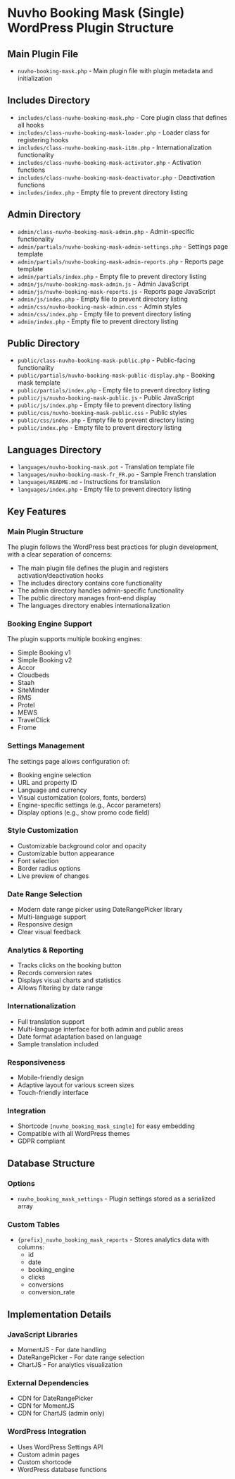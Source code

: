 # Nuvho Booking Mask (Single) WordPress Plugin Structure

## Main Plugin File
- `nuvho-booking-mask.php` - Main plugin file with plugin metadata and initialization

## Includes Directory
- `includes/class-nuvho-booking-mask.php` - Core plugin class that defines all hooks
- `includes/class-nuvho-booking-mask-loader.php` - Loader class for registering hooks
- `includes/class-nuvho-booking-mask-i18n.php` - Internationalization functionality
- `includes/class-nuvho-booking-mask-activator.php` - Activation functions
- `includes/class-nuvho-booking-mask-deactivator.php` - Deactivation functions
- `includes/index.php` - Empty file to prevent directory listing

## Admin Directory
- `admin/class-nuvho-booking-mask-admin.php` - Admin-specific functionality
- `admin/partials/nuvho-booking-mask-admin-settings.php` - Settings page template
- `admin/partials/nuvho-booking-mask-admin-reports.php` - Reports page template
- `admin/partials/index.php` - Empty file to prevent directory listing
- `admin/js/nuvho-booking-mask-admin.js` - Admin JavaScript
- `admin/js/nuvho-booking-mask-reports.js` - Reports page JavaScript
- `admin/js/index.php` - Empty file to prevent directory listing
- `admin/css/nuvho-booking-mask-admin.css` - Admin styles
- `admin/css/index.php` - Empty file to prevent directory listing
- `admin/index.php` - Empty file to prevent directory listing

## Public Directory
- `public/class-nuvho-booking-mask-public.php` - Public-facing functionality
- `public/partials/nuvho-booking-mask-public-display.php` - Booking mask template
- `public/partials/index.php` - Empty file to prevent directory listing
- `public/js/nuvho-booking-mask-public.js` - Public JavaScript
- `public/js/index.php` - Empty file to prevent directory listing
- `public/css/nuvho-booking-mask-public.css` - Public styles
- `public/css/index.php` - Empty file to prevent directory listing
- `public/index.php` - Empty file to prevent directory listing

## Languages Directory
- `languages/nuvho-booking-mask.pot` - Translation template file
- `languages/nuvho-booking-mask-fr_FR.po` - Sample French translation
- `languages/README.md` - Instructions for translation
- `languages/index.php` - Empty file to prevent directory listing

## Key Features

### Main Plugin Structure
The plugin follows the WordPress best practices for plugin development, with a clear separation of concerns:
- The main plugin file defines the plugin and registers activation/deactivation hooks
- The includes directory contains core functionality
- The admin directory handles admin-specific functionality
- The public directory manages front-end display
- The languages directory enables internationalization

### Booking Engine Support
The plugin supports multiple booking engines:
- Simple Booking v1
- Simple Booking v2
- Accor
- Cloudbeds
- Staah
- SiteMinder
- RMS
- Protel
- MEWS
- TravelClick
- Frome

### Settings Management
The settings page allows configuration of:
- Booking engine selection
- URL and property ID
- Language and currency
- Visual customization (colors, fonts, borders)
- Engine-specific settings (e.g., Accor parameters)
- Display options (e.g., show promo code field)

### Style Customization
- Customizable background color and opacity
- Customizable button appearance
- Font selection
- Border radius options
- Live preview of changes

### Date Range Selection
- Modern date range picker using DateRangePicker library
- Multi-language support
- Responsive design
- Clear visual feedback

### Analytics & Reporting
- Tracks clicks on the booking button
- Records conversion rates
- Displays visual charts and statistics
- Allows filtering by date range

### Internationalization
- Full translation support
- Multi-language interface for both admin and public areas
- Date format adaptation based on language
- Sample translation included

### Responsiveness
- Mobile-friendly design
- Adaptive layout for various screen sizes
- Touch-friendly interface

### Integration
- Shortcode `[nuvho_booking_mask_single]` for easy embedding
- Compatible with all WordPress themes
- GDPR compliant

## Database Structure

### Options
- `nuvho_booking_mask_settings` - Plugin settings stored as a serialized array

### Custom Tables
- `{prefix}_nuvho_booking_mask_reports` - Stores analytics data with columns:
  - id
  - date
  - booking_engine
  - clicks
  - conversions
  - conversion_rate

## Implementation Details

### JavaScript Libraries
- MomentJS - For date handling
- DateRangePicker - For date range selection
- ChartJS - For analytics visualization

### External Dependencies
- CDN for DateRangePicker
- CDN for MomentJS
- CDN for ChartJS (admin only)

### WordPress Integration
- Uses WordPress Settings API
- Custom admin pages
- Custom shortcode
- WordPress database functions